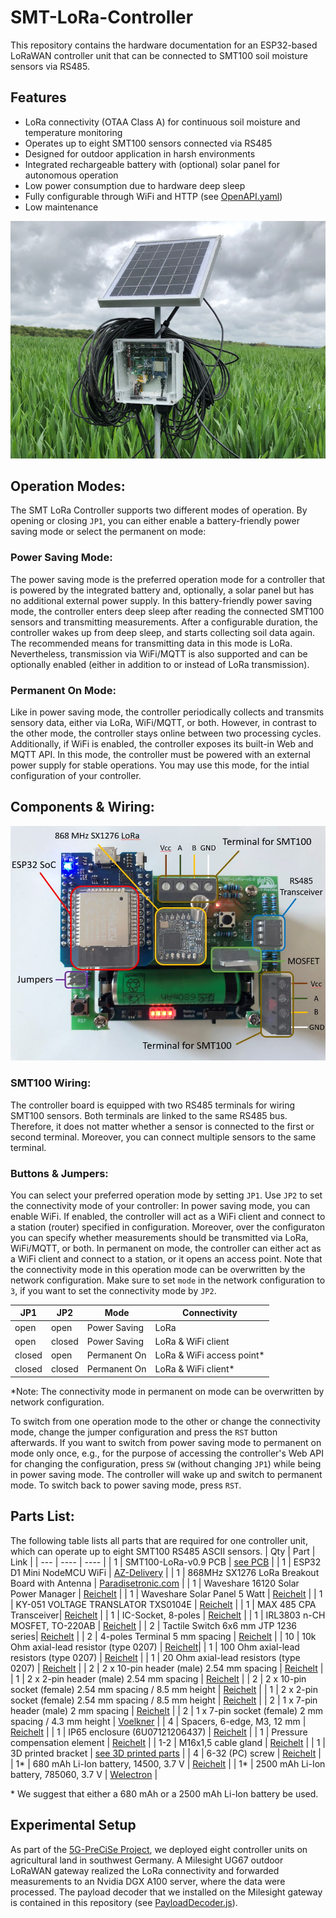 # SMT-LoRa-Controller
This repository contains the hardware documentation for an ESP32-based LoRaWAN controller unit that can be connected to SMT100 soil moisture sensors via RS485. 

## Features
- LoRa connectivity (OTAA Class A) for continuous soil moisture and temperature monitoring
- Operates up to eight SMT100 sensors connected via RS485
- Designed for outdoor application in harsh environments
- Integrated rechargeable battery with (optional) solar panel for autonomous operation
- Low power consumption due to hardware deep sleep
- Fully configurable through WiFi and HTTP (see [OpenAPI.yaml](https://github.com/5G-PreCiSe/SMT-LoRa-Controller/blob/main/OpenAPI.yaml))
- Low maintenance

![image-info](https://github.com/5G-PreCiSe/SMT-LoRa-Controller/blob/main/images/image_2023-10-27_210926035.png)

## Operation Modes:
The SMT LoRa Controller supports two different modes of operation. By opening or closing ```JP1```, you can either enable a battery-friendly power saving mode or select the permanent on mode:

### Power Saving Mode:
The power saving mode is the preferred operation mode for a controller that is powered by the integrated battery and, optionally, a solar panel but has no additional external power supply.
In this battery-friendly power saving mode, the controller enters deep sleep after reading the connected SMT100 sensors and transmitting measurements. After a configurable duration, the controller wakes up from deep sleep, and starts collecting soil data again.
The recommended means for transmitting data in this mode is LoRa. Nevertheless, transmission via WiFi/MQTT is also supported and can be optionally enabled (either in addition to or instead of LoRa transmission). 

### Permanent On Mode:
Like in power saving mode, the controller periodically collects and transmits sensory data, either via LoRa, WiFi/MQTT, or both. However, in contrast to the other mode, the controller stays online between two processing cycles. Additionally, if WiFi is enabled, the controller exposes its built-in Web and MQTT API. In this mode, the controller must be powered with an external power supply for stable operations. You may use this mode, for the intial configuration of your controller.

## Components & Wiring:
![Components & Wiring](https://github.com/5G-PreCiSe/SMT-LoRa-Controller/blob/main/images/SMT100-Board.JPG)
### SMT100 Wiring:
The controller board is equipped with two RS485 terminals for wiring SMT100 sensors. Both terminals are linked to the same RS485 bus. Therefore, it does not matter whether a sensor is connected to the first or second terminal.
Moreover, you can connect multiple sensors to the same terminal.

### Buttons & Jumpers:
You can select your preferred operation mode by setting ```JP1```. Use ```JP2``` to set the connectivity mode of your controller:
In power saving mode, you can enable WiFi. If enabled, the controller will act as a WiFi client and connect to a station (router) specified in configuration. Moreover, over the configuraton you can specify whether measurements should be transmitted via LoRa, WiFi/MQTT, or both.
In permanent on mode, the controller can either act as a WiFi client and connect to a station, or it opens an access point. Note that the connectivity mode in this operation mode can be overwritten by the network configuration. Make sure to set ```mode``` in the network configuration to ```3```, if you want to set the connectivity mode by ```JP2```.

| JP1 | JP2 |  Mode | Connectivity |
| --- | --- | --- | --- |
| open | open | Power Saving | LoRa |
| open | closed | Power Saving | LoRa & WiFi client |
| closed | open | Permanent On | LoRa & WiFi access point* |
| closed | closed | Permanent On | LoRa & WiFi client* |

*Note: The connectivity mode in permanent on mode can be overwritten by network configuration. 

To switch from one operation mode to the other or change the connectivity mode, change the jumper configuration and press the ```RST``` button afterwards.
If you want to switch from power saving mode to permanent on mode only once, e.g., for the purpose of accessing the controller's Web API for changing the configuration, press ```SW``` (without changing ```JP1```) while being in power saving mode. The controller will wake up and switch to permanent mode. To switch back to power saving mode, press ```RST```.

## Parts List:
The following table lists all parts that are required for one controller unit, which can operate up to eight SMT100 RS485 ASCII sensors. 
| Qty | Part | Link |
| --- | ---- | ---- | 
| 1 | SMT100-LoRa-v0.9 PCB | [see PCB](https://github.com/5G-PreCiSe/SMT-LoRa-Controller/blob/main/pcb/5G-PreCiSe-SMT100_2023-10-27.json) |
| 1 | ESP32 D1 Mini NodeMCU WiFi | [AZ-Delivery](https://www.az-delivery.de/products/esp32-d1-mini) |
| 1 | 868MHz SX1276 LoRa Breakout Board with Antenna | [Paradisetronic.com](https://paradisetronic.com/products/868mhz-sx1276-lora-breakout-board-antenne?_pos=1&_psq=868&_ss=e&_v=1.0) |
| 1 | Waveshare 16120 Solar Power Manager | [Reichelt](https://www.reichelt.de/de/de/entwicklerboards-solar-ladegeraet-fuer-6-bis-24-v-panels-debo-pwr-solar2-p266038.html?r=1) |
| 1 | Waveshare Solar Panel 5 Watt | [Reichelt](https://www.reichelt.de/entwicklerboards-solarpanel-5-w-debo-solar-5w-p266039.html?PROVID=2788&gclid=Cj0KCQiAgK2qBhCHARIsAGACuzmFVIidh04LupybnrqWYJWfgFhP_zPRPngg836qP7ZLc-IteQUYTqkaAviuEALw_wcB) |
| 1 | KY-051 VOLTAGE TRANSLATOR TXS0104E | [Reichelt](https://www.reichelt.de/entwicklerboards-spannungswandler-level-shifter-txb0104-debo-lev-shifter-p239275.html?PROVID=2788&gclid=Cj0KCQiAgK2qBhCHARIsAGACuznDJFzTT8uLnLcPYofdD3g7ULR2tHfo7JWPHFVavDyUAmYdUmjK63gaAnf9EALw_wcB) |
| 1 | MAX 485 CPA Transceiver| [Reichelt](https://www.reichelt.de/de/de/rs485-422-1-treiber-1-empfaenger-dip-8-max-485-cpa-p39599.html?CCOUNTRY=445&LANGUAGE=en&GROUPID=8702&START=0&OFFSET=16&SID=96d7a34ab3182b0141f212f568cc687297c3f76e34df35ef2bfdb&LANGUAGE=DE&&r=1) |
| 1 | IC-Socket, 8-poles | [Reichelt](https://www.reichelt.de/ic-sockel-8-polig-doppelter-federkontakt-gs-8-p8230.html?PROVID=2788&gclid=Cj0KCQiAgK2qBhCHARIsAGACuzl8LgoR4Znw9IWLo9S5Vu-tMXekHWu_nq_ZtvTsN-LvaL7eZCpV4qsaAq3vEALw_wcB) |
| 1 | IRL3803 n-CH MOSFET, TO-220AB | [Reichelt](https://www.reichelt.de/mosfet-n-ch-30v-140a-200w-to-220ab-irl-3803-p41757.html?PROVID=2788&gclid=Cj0KCQiAgK2qBhCHARIsAGACuzk8QXDI6kYSX9KsDvWq_j0QCLs389qAJTPMl2cFtrOL-Y8Te5CxS44aAv_ZEALw_wcB) |
| 2 | Tactile Switch 6x6 mm JTP 1236 series| [Reichelt](https://www.reichelt.de/kurzhubtaster-6x6mm-hoehe-5-0mm-12v-vertikal-taster-9302-p44579.html?search=TASTER+9302) |
| 2 | 4-poles Terminal 5 mm spacing | [Reichelt](https://www.reichelt.de/de/en/solderable-screw-terminal-4-pole-rm-5-mm-90--ctb5202-4-p292671.html?GROUPID=7541&START=0&OFFSET=16&SID=96d7a34ab3182b0141f212f568cc687297c3f76e34df35ef2bfdb&LANGUAGE=EN&&r=1) |
| 10 | 10k Ohm axial-lead resistor (type 0207) | [Reichelt](https://www.reichelt.de/widerstand-metallschicht-10-0-kohm-0207-0-6-w-1--metall-10-0k-p11449.html?&trstct=pos_0&nbc=1)|
| 1 | 100 Ohm axial-lead resistors (type 0207) | [Reichelt](https://www.reichelt.de/widerstand-metallschicht-100-ohm-0207-0-6-w-1--metall-100-p11457.html?search=METALL+100) |
| 1 | 20 Ohm axial-lead resistors (type 0207) | [Reichelt](https://www.reichelt.de/widerstand-metallschicht-20-0-ohm-0207-0-6-w-1--metall-20-0-p11605.html?&trstct=pos_0&nbc=1) |
| 2 | 2 x 10-pin header (male) 2.54 mm spacing | [Reichelt](https://www.reichelt.de/de/en/2-x-10-pin-header-straight-pitch-2-54-sl-2x10g-2-54-p19488.html?&trstct=pos_0&nbc=1) |
| 1 | 2 x 2-pin header (male) 2.54 mm spacing | [Reichelt](https://www.reichelt.de/de/en/pin-headers-2-54-mm-2x02-straight-mpe-087-2-004-p119892.html?&trstct=pos_0&nbc=1) |
| 2 | 2 x 10-pin socket (female) 2.54 mm spacing / 8.5 mm height | [Reichelt](https://www.reichelt.de/de/en/sockets-2-54-mm-2x10-straight-mpe-094-2-020-p119932.html?r=1) |
| 1 | 2 x 2-pin socket (female) 2.54 mm spacing / 8.5 mm height | [Reichelt](https://www.reichelt.de/de/en/sockets-2-54-mm-2x02-straight-mpe-094-2-004-p119926.html?&trstct=pos_3&nbc=1) |
| 2 | 1 x 7-pin header (male) 2 mm spacing | [Reichelt](https://www.reichelt.de/de/en/pin-header-2-00mm-1x14-straight-bkl-10120735-p262757.html?&trstct=pos_1&nbc=1) |
| 2 | 1 x 7-pin socket (female) 2 mm spacing / 4.3 mm height | [Voelkner](https://www.voelkner.de/products/955474/Connfly-Buchsenleiste-Standard-Anzahl-Reihen-1-Polzahl-je-Reihe-7-DS1026-01-17S8BV-1-St..html) |
| 4 | Spacers, 6-edge, M3, 12 mm | [Reichelt](https://www.reichelt.de/de/de/distanzhuelsen-metall-6-kant-m3-12mm-da-12mm-p44788.html?CCOUNTRY=445&LANGUAGE=en&GROUPID=8644&START=0&OFFSET=16&SID=96d7a34ab3182b0141f212f568cc687297c3f76e34df35ef2bfdb&LANGUAGE=DE&&r=1) |
| 1 | IP65 enclosure (6U07121206437) | [Reichelt](https://www.reichelt.de/industriegehaeuse-119-8-x-119-8-x-60-1mm-ip65-lichtgrau-6u07121206437-p340530.html?CCOUNTRY=445&LANGUAGE=de&trstct=pos_0&nbc=1&&r=1) |
| 1 | Pressure compensation element | [Reichelt](https://www.reichelt.de/druckausgleichselement-bis-ip-69-dae-m12-9005-p345132.html?&trstct=pos_0&nbc=1) |
| 1-2 | M16x1,5 cable gland | [Reichelt](https://www.reichelt.de/de/de/kabelverschraubung-5-10mm-m16x1-5-sw-h-p-eco-50011-p317603.html?CCOUNTRY=445&LANGUAGE=en&GROUPID=7740&START=0&OFFSET=16&SID=96d7a34ab3182b0141f212f568cc687297c3f76e34df35ef2bfdb&LANGUAGE=DE&&r=1) |
| 1 | 3D printed bracket | [see 3D printed parts](https://github.com/5G-PreCiSe/SMT-LoRa-Controller/tree/main/3D-printed-parts) |
| 4 | 6-32 (PC) screw | [Reichelt](https://www.reichelt.de/pc-montageschrauben-6-32x1-4-unc-50-stueck-st-screw6-32-p190895.html) |
| 1* | 680 mAh Li-Ion battery, 14500, 3.7 V | [Reichelt](https://www.reichelt.de/industriezelle-14500-3-7-v-680-mah-ungeschuetzt-1er-pack-son-14500-vr2-p284878.html?CCOUNTRY=445&LANGUAGE=de&trstct=pos_0&nbc=1&&r=1) |
| 1* | 2500 mAh Li-Ion battery, 785060, 3.7 V | [Welectron](https://www.welectron.com/LiPo-Flachakku-785060-37V-2500mAh) | 

\* We suggest that either a 680 mAh or a 2500 mAh Li-Ion battery be used.

## Experimental Setup
As part of the [5G-PreCiSe Project](https://www.5g-precise.de), we deployed eight controller units on agricultural land in southwest Germany. A Milesight UG67 outdoor LoRaWAN gateway realized the LoRa connectivity and forwarded measurements to an Nvidia DGX A100 server, where the data were processed.
The payload decoder that we installed on the Milesight gateway is contained in this repository (see [PayloadDecoder.js](https://github.com/5G-PreCiSe/SMT-LoRa-Controller/blob/main/lora/PayloadDecoder.js)).





